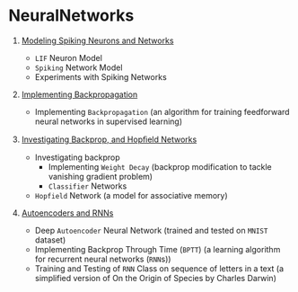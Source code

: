 # NeuralNetworks
1. [Modeling Spiking Neurons and Networks](./A1)
   - `LIF` Neuron Model
   - `Spiking` Network Model
   - Experiments with Spiking Networks

2. [Implementing Backpropagation](./A2)
   - Implementing `Backpropagation` (an algorithm for training feedforward neural networks in supervised learning)

3. [Investigating Backprop, and Hopﬁeld Networks](./A3)
   - Investigating backprop
      - Implementing `Weight Decay` (backprop modification to tackle vanishing gradient problem)
      - `Classifier` Networks
   - `Hopfield` Network (a model for associative memory)

4. [Autoencoders and RNNs](./A4)
   - Deep `Autoencoder` Neural Network (trained and tested on `MNIST` dataset)
   - Implementing Backprop Through Time (`BPTT`) (a learning algorithm for recurrent neural networks (`RNN`s))
   - Training and Testing of `RNN` Class on sequence of letters in a text (a simplified version of On the Origin of Species by Charles Darwin)
   
   

